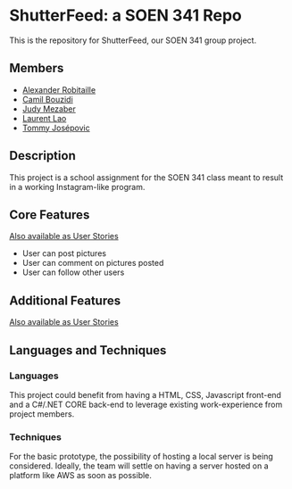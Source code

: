 # ShutterFeed: a SOEN 341 Repo
This is the repository for ShutterFeed, our SOEN 341 group project.

## Members
* [Alexander Robitaille](https://github.com/A-Robitaille)
* [Camil Bouzidi](https://github.com/CamilBouzidi)
* [Judy Mezaber](https://github.com/jmezaber)
* [Laurent Lao](https://github.com/laurentlaurent/)
* [Tommy Josépovic](https://github.com/tommy-josepovic)

## Description

This project is a school assignment for the SOEN 341 class meant to result in a working Instagram-like program.

## Core Features
[Also available as User Stories](https://github.com/CamilBouzidi/-REDACTED-a-SOEN-341-Repo/wiki/User-Stories)
* User can post pictures
* User can comment on pictures posted
* User can follow other users

## Additional Features
[Also available as User Stories](https://github.com/CamilBouzidi/-REDACTED-a-SOEN-341-Repo/wiki/User-Stories)

## Languages and Techniques

### Languages
This project could benefit from having a HTML, CSS, Javascript front-end and a C#/.NET CORE back-end to leverage existing work-experience from project members.

### Techniques
For the basic prototype, the possibility of hosting a local server is being considered. Ideally, the team will settle on having a server hosted on a platform like AWS as soon as possible.
